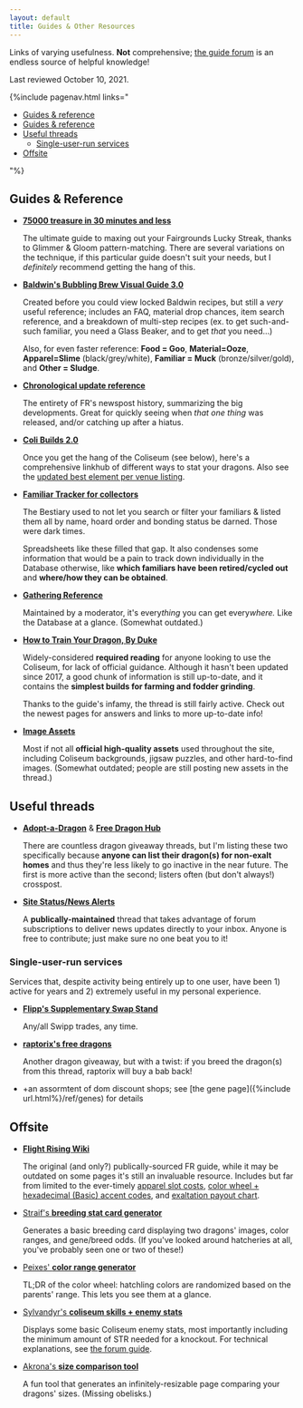 ```yaml
---
layout: default
title: Guides & Other Resources
---
```

Links of varying usefulness. **Not** comprehensive; [the guide forum](https://www1.flightrising.com/forums/gde) is an endless source of helpful knowledge!

Last reviewed October 10, 2021.

{%include pagenav.html links="<ul><li><a href='#guides-and-reference'>Guides & reference</a></li><li><a href='#guides-and-reference'>Guides & reference</a></li><li><a href='#useful-threads'>Useful threads</a><ul><li><a href='#single-user-run-services'>Single-user-run services</a></li></ul></li><li><a href='#offsite'>Offsite</a></li></ul>"%}

## Guides & Reference

- **[75000 treasure in 30 minutes and less](https://www1.flightrising.com/forums/gde/2518295)**
	
	The ultimate guide to maxing out your Fairgrounds Lucky Streak, thanks to Glimmer & Gloom pattern-matching. There are several variations on the technique, if this particular guide doesn't suit your needs, but I *definitely* recommend getting the hang of this.

- **[Baldwin's Bubbling Brew Visual Guide 3.0](https://www1.flightrising.com/forums/gde/2135917)**

	Created before you could view locked Baldwin recipes, but still a *very* useful reference; includes an FAQ, material drop chances, item search reference, and a breakdown of multi-step recipes (ex. to get such-and-such familiar, you need a Glass Beaker, and to get *that* you need…)
	
	Also, for even faster reference: **Food = Goo**, **Material=Ooze**, **Apparel=Slime** (black/grey/white), **Familiar = Muck** (bronze/silver/gold), and **Other = Sludge**.

- **[Chronological update reference](https://www1.flightrising.com/forums/gde/3053598)**
	
	The entirety of FR's newspost history, summarizing the big developments. Great for quickly seeing when *that one thing* was released, and/or catching up after a hiatus.
	
- **[Coli Builds 2.0](https://www1.flightrising.com/forums/gde/2441268)**
	
	Once you get the hang of the Coliseum (see below), here's a comprehensive linkhub of different ways to stat your dragons. Also see the [updated best element per venue listing](https://www1.flightrising.com/forums/gde/2858083).

- **[Familiar Tracker for collectors](https://www1.flightrising.com/forums/gde/2158659)**
	
	The Bestiary used to not let you search or filter your familiars & listed them all by name, hoard order and bonding status be darned. Those were dark times.
	
	Spreadsheets like these filled that gap. It also condenses some information that would be a pain to track down individually in the Database otherwise, like **which familiars have been retired/cycled out** and **where/how they can be obtained**.

- **[Gathering Reference](https://www1.flightrising.com/forums/gde/2317182)**
	
	Maintained by a moderator, it's every*thing* you can get every*where.* Like the Database at a glance. (Somewhat outdated.)
	
- **[How to Train Your Dragon, By Duke](https://www1.flightrising.com/forums/gde/1040710)**
	
	Widely-considered **required reading** for anyone looking to use the Coliseum, for lack of official guidance. Although it hasn't been updated since 2017, a good chunk of information is still up-to-date, and it contains the **simplest builds for farming and fodder grinding**.
	
	Thanks to the guide's infamy, the thread is still fairly active. Check out the newest pages for answers and links to more up-to-date info!

- **[Image Assets](https://www1.flightrising.com/forums/gde/2135618)**
	
	Most if not all **official high-quality assets** used throughout the site, including Coliseum backgrounds, jigsaw puzzles, and other hard-to-find images. (Somewhat outdated; people are still posting new assets in the thread.)

## Useful threads
- **[Adopt-a-Dragon](https://www1.flightrising.com/forums/drt/2157925)** & **[Free Dragon Hub](https://www1.flightrising.com/forums/drt/1841235)**

	There are countless dragon giveaway threads, but I'm listing these two specifically because **anyone can list their dragon(s) for non-exalt homes** and thus they're less likely to go inactive in the near future. The first is more active than the second; listers often (but don't always!) crosspost.

- **[Site Status/News Alerts](https://www1.flightrising.com/forums/gde/2678477)**
	
	A **publically-maintained** thread that takes advantage of forum subscriptions to deliver news updates directly to your inbox. Anyone is free to contribute; just make sure no one beat you to it!

### Single-user-run services

Services that, despite activity being entirely up to one user, have been 1) active for years and 2) extremely useful in my personal experience.

<!--aw, this went inactive :(
- **[Familiar Trading Hub](https://www1.flightrising.com/forums/ibaz/2189722)**
	
	For non-boss Coliseum familiars.
-->

- **[Flipp's Supplementary Swap Stand](https://www1.flightrising.com/forums/ibaz/1935358)**
	
	Any/all Swipp trades, any time.
	
- **[raptorix's free dragons](https://www1.flightrising.com/forums/drt/1311647)**
	
	Another dragon giveaway, but with a twist: if you breed the dragon(s) from this thread, raptorix will buy a bab back!

- +an assormtent of dom discount shops; see [the gene page]({%include url.html%}/ref/genes) for details

## Offsite
- **[Flight Rising Wiki](https://flightrising.fandom.com/wiki/Flight_Rising_Wiki)**
	
	The original (and only?) publically-sourced FR guide, while it may be outdated on some pages it's still an invaluable resource. Includes but far from limited to the ever-timely [apparel slot costs](https://flightrising.fandom.com/wiki/Apparel#Apparel_Slots), [color wheel + hexadecimal (Basic) accent codes](https://flightrising.fandom.com/wiki/Colors#Color_Wheel), and [exaltation payout chart](https://flightrising.fandom.com/wiki/Exalting_Dragons#Exaltation_Payout_by_Level).
	
- [Straif's **breeding stat card generator**](http://keelanrosa.com/fr/)
	
	Generates a basic breeding card displaying two dragons' images, color ranges, and gene/breed odds. (If you've looked around hatcheries at all, you've probably seen one or two of these!)
	
- [Peixes' **color range generator**](http://fr.fintastic.net/)
	
	TL;DR of the color wheel: hatchling colors are randomized based on the parents' range. This lets you see them at a glance.

- [Sylvandyr's **coliseum skills + enemy stats**](https://fir-fr-coli-skills.firebaseapp.com/)
	
	Displays some basic Coliseum enemy stats, most importantly including the minimum amount of STR needed for a knockout. For technical explanations, see [the forum guide](https://www1.flightrising.com/forums/gde/967048).
	
- [Akrona's **size comparison tool**](https://emcall.github.io/dragonsizes/)
	
	A fun tool that generates an infinitely-resizable page comparing your dragons' sizes. (Missing obelisks.)